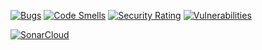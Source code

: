 [![Bugs](https://sonarcloud.io/api/project_badges/measure?project=Kajiysor_UJ_EBiznes_Sonar&metric=bugs)](https://sonarcloud.io/summary/new_code?id=Kajiysor_UJ_EBiznes_Sonar)
[![Code Smells](https://sonarcloud.io/api/project_badges/measure?project=Kajiysor_UJ_EBiznes_Sonar&metric=code_smells)](https://sonarcloud.io/summary/new_code?id=Kajiysor_UJ_EBiznes_Sonar)
[![Security Rating](https://sonarcloud.io/api/project_badges/measure?project=Kajiysor_UJ_EBiznes_Sonar&metric=security_rating)](https://sonarcloud.io/summary/new_code?id=Kajiysor_UJ_EBiznes_Sonar)
[![Vulnerabilities](https://sonarcloud.io/api/project_badges/measure?project=Kajiysor_UJ_EBiznes_Sonar&metric=vulnerabilities)](https://sonarcloud.io/summary/new_code?id=Kajiysor_UJ_EBiznes_Sonar)

[![SonarCloud](https://sonarcloud.io/images/project_badges/sonarcloud-black.svg)](https://sonarcloud.io/summary/new_code?id=Kajiysor_UJ_EBiznes_Sonar)